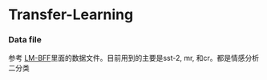# Transfer-Learning

### Data file
参考 [LM-BFF](https://github.com/princeton-nlp/LM-BFF)里面的数据文件。目前用到的主要是sst-2, mr, 和cr。都是情感分析二分类
